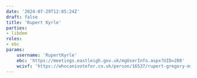 ```yaml
---
date: '2024-07-29T12:05:24Z'
draft: false
title: 'Rupert Kyrle'
parties:
- libdem
roles:
- ebc
params:
    username: 'RupertKyrle'
    ebc: 'https://meetings.eastleigh.gov.uk/mgUserInfo.aspx?UID=208'
    wcivf: 'https://whocanivotefor.co.uk/person/16537/rupert-gregory-miles-kyrle'
---
```

